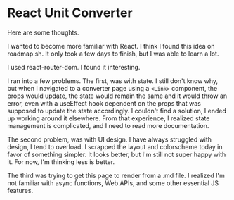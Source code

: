 # React Unit Converter

Here are some thoughts.

I wanted to become more familiar with React.
I think I found this idea on roadmap.sh. It only took a few days to finish, but I was able to learn a lot.

I used react-router-dom. I found it interesting.

I ran into a few problems.
The first, was with state. I still don't know why, but when I navigated to a converter page using a `<Link>` component,
the props would update, the state would remain the same and it would throw an error, even with a useEffect hook dependent on the props that was supposed to update the state accordingly.
I couldn't find a solution, I ended up working around it elsewhere.
From that experience, I realized state management is complicated, and I need to read more documentation.

The second problem, was with UI design. I have always struggled with design, I tend to overload.
I scrapped the layout and colorscheme today in favor of something simpler. It looks better, but I'm still not super happy with it.
For now, I'm thinking less is better.

The third was trying to get this page to render from a .md file. I realized I'm not familiar with async functions, Web APIs, and some other essential JS features.
